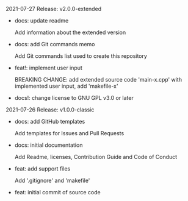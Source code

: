 2021-07-27 Release: v2.0.0-extended

  - docs: update readme

    Add information about the extended version

  - docs: add Git commands memo

    Add Git commands list used to create this repository

  - feat!: implement user input

    BREAKING CHANGE: add extended source code 'main-x.cpp' with implemented user input, add 'makefile-x'

  - docs!: change license to GNU GPL v3.0 or later

    
2021-07-26 Release: v1.0.0-classic

  - docs: add GitHub templates

    Add templates for Issues and Pull Requests

  - docs: initial documentation

    Add Readme, licenses, Contribution Guide and Code of Conduct

  - feat: add support files

    Add '.gitignore' and 'makefile'

  - feat: initial commit of source code

    
